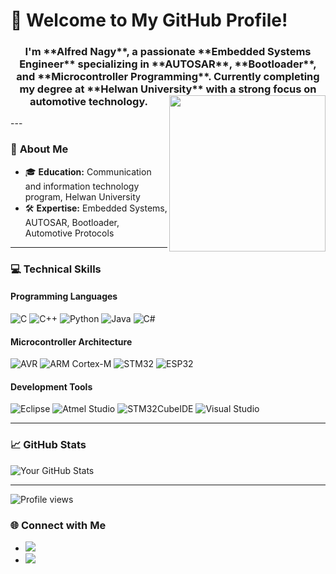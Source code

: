 # 👋 Welcome to My GitHub Profile!
<h3 align="center">
  I'm **Alfred Nagy**, a passionate **Embedded Systems Engineer** specializing in **AUTOSAR**, **Bootloader**, and **Microcontroller Programming**. Currently completing my degree at **Helwan University** with a strong focus on automotive technology.<img width="250" align="right" src="https://c.tenor.com/_DOBjnGspYAAAAAM/code-coding.gif">
</h3>
---

### 🚀 **About Me**
- 🎓 **Education:** Communication and information technology program, Helwan University
- 🛠 **Expertise:** Embedded Systems, AUTOSAR, Bootloader, Automotive Protocols

---

### 💻 **Technical Skills**
#### **Programming Languages**
![C](https://img.shields.io/badge/C-00599C?style=flat&logo=c&logoColor=white)
![C++](https://img.shields.io/badge/C++-00599C?style=flat&logo=cplusplus&logoColor=white)
![Python](https://img.shields.io/badge/Python-3776AB?style=flat&logo=python&logoColor=white)
![Java](https://img.shields.io/badge/Java-ED8B00?style=flat&logo=java&logoColor=white)
![C#](https://img.shields.io/badge/C%23-239120?style=flat&logo=c-sharp&logoColor=white)

#### **Microcontroller Architecture**
![AVR](https://img.shields.io/badge/AVR-EE4C2C?style=flat&logo=atmel&logoColor=white)
![ARM Cortex-M](https://img.shields.io/badge/ARM-Cortex--M-blue?style=flat&logo=arm&logoColor=white)
![STM32](https://img.shields.io/badge/STM32-000000?style=flat&logo=stmicroelectronics&logoColor=white)
![ESP32](https://img.shields.io/badge/ESP32-FF5733?style=flat&logo=espressif&logoColor=white)

#### **Development Tools**
![Eclipse](https://img.shields.io/badge/Eclipse-2C2255?style=flat&logo=eclipse&logoColor=white)
![Atmel Studio](https://img.shields.io/badge/Atmel_Studio-blue?style=flat)
![STM32CubeIDE](https://img.shields.io/badge/STM32CubeIDE-darkblue?style=flat&logo=stmicroelectronics)
![Visual Studio](https://img.shields.io/badge/Visual_Studio-purple?style=flat&logo=visual-studio&logoColor=white)

---

### 📈 **GitHub Stats**
![Your GitHub Stats](https://github-readme-stats.vercel.app/api?username=alfrednagy57&show_icons=true&theme=radical)

---

![Profile views](https://komarev.com/ghpvc/?username=alfrednagy57&color=blue)

### 🌐 **Connect with Me**
- **<a href="mailto:Alfred.nagy16@gmail.com" target="_blank"><img src="https://img.shields.io/badge/-Alfred.nagy16@gmail.com-0077B5?style=for-the-badge&logo=Gmail&logoColor=white"/></a>**
-  **<a href="https://www.linkedin.com/in/alfred-nagy-882445224/" target="_blank"><img src="https://img.shields.io/badge/-Alfred%20Nagy%20-0077B5?style=for-the-badge&logo=LinkedIn&logoColor=white"/></a>**